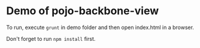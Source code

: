 # Demo of pojo-backbone-view

To run, execute `grunt` in demo folder and then open index.html in a browser.

Don't forget to run `npm install` first.